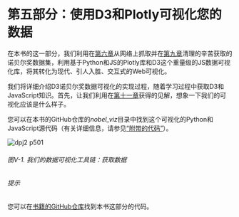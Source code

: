 # 第五部分：使用D3和Plotly可视化您的数据

在本书的这一部分，我们利用在[第六章](ch06.xhtml#chapter_heavy_scraping)从网络上抓取并在[第九章](ch09.xhtml#chapter_cleaning)清理的辛苦获取的诺贝尔奖数据集，利用基于Python和JS的Plotly库和D3这个重量级的JS数据可视化库，将其转化为现代、引人入胜、交互式的Web可视化。

我们将详细介绍D3诺贝尔奖数据可视化的实现过程，随着学习过程中获取D3和JavaScript知识。首先，让我们利用在[第十一章](ch11.xhtml#chapter_pandas_exploring)获得的见解，想象一下我们的可视化应该是什么样子。

您可以在本书的GitHub仓库的*nobel_viz*目录中找到这个可视化的Python和JavaScript源代码（有关详细信息，请参见[“附带的代码”](ch01.xhtml#github_install)）。

![dpj2 p501](assets/dpj2_p501.png)

###### 图V-1\. 我们的数据可视化工具链：获取数据

###### 提示

您可以在[书籍的GitHub仓库](https://github.com/Kyrand/dataviz-with-python-and-js-ed-2)找到本书这部分的代码。
